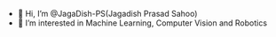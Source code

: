 - 👋 Hi, I’m @JagaDish-PS(Jagadish Prasad Sahoo)
- 👀 I’m interested in Machine Learning, Computer Vision and Robotics

<!---
JagaDish-PS/JagaDish-PS is a ✨ special ✨ repository because its `README.md` (this file) appears on your GitHub profile.
You can click the Preview link to take a look at your changes.
--->
